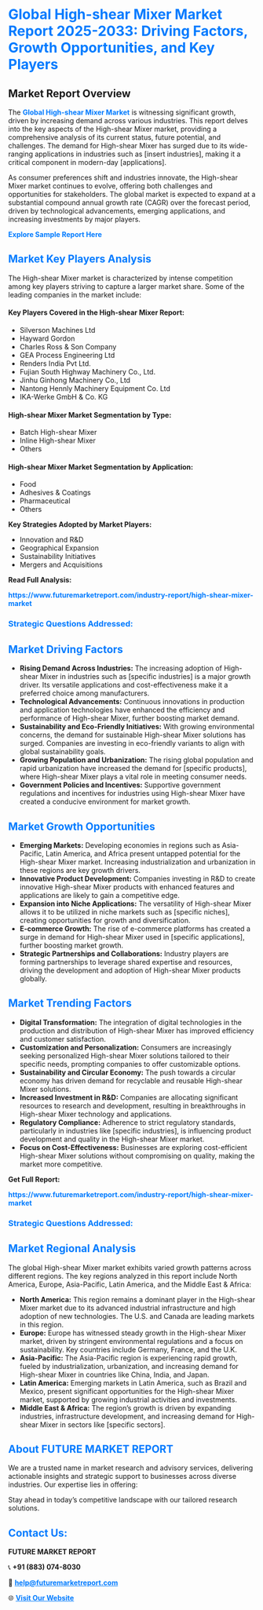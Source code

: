 <h1 style="color: #007BFF;">Global High-shear Mixer Market Report 2025-2033: Driving Factors, Growth Opportunities, and Key Players</h1>

<section id="overview">
<h2>Market Report Overview</h2>
<p>The <a href="https://www.futuremarketreport.com/industry-report/high-shear-mixer-market" style="color: #007BFF; text-decoration: none;"><strong>Global High-shear Mixer Market</strong></a> is witnessing significant growth, driven by increasing demand across various industries. This report delves into the key aspects of the High-shear Mixer market, providing a comprehensive analysis of its current status, future potential, and challenges. The demand for High-shear Mixer has surged due to its wide-ranging applications in industries such as [insert industries], making it a critical component in modern-day [applications].</p>
<p>As consumer preferences shift and industries innovate, the High-shear Mixer market continues to evolve, offering both challenges and opportunities for stakeholders. The global market is expected to expand at a substantial compound annual growth rate (CAGR) over the forecast period, driven by technological advancements, emerging applications, and increasing investments by major players.</p>
</section>

<section id="overview">
<p><a href="https://www.futuremarketreport.com/request-sample/reportId=88316" style="color: #007BFF; text-decoration: none;"><strong>Explore Sample Report Here</strong></a></p>
</section>

<section id="key-players">
<h2 style="color: #007BFF;">Market Key Players Analysis</h2>
<p>The High-shear Mixer market is characterized by intense competition among key players striving to capture a larger market share. Some of the leading companies in the market include:</p>
<h4>Key Players Covered in the High-shear Mixer Report:</h4>
<ul><li>Silverson Machines Ltd</li><li>Hayward Gordon</li><li>Charles Ross &amp; Son Company</li><li>GEA Process Engineering Ltd</li><li>Renders India Pvt Ltd.</li><li>Fujian South Highway Machinery Co., Ltd.</li><li>Jinhu Ginhong Machinery Co., Ltd</li><li>Nantong Hennly Machinery Equipment Co. Ltd</li><li>IKA-Werke GmbH &amp; Co. KG</li></ul>
<h4>High-shear Mixer Market Segmentation by Type:</h4>
<ul><li>Batch High-shear Mixer</li><li>Inline High-shear Mixer</li><li>Others</li></ul>

<h4>High-shear Mixer Market Segmentation by Application:</h4>
<ul><li>Food</li><li>Adhesives &amp; Coatings</li><li>Pharmaceutical</li><li>Others</li></ul>
<p><strong>Key Strategies Adopted by Market Players:</strong></p>
<ul>
<li>Innovation and R&D</li>
<li>Geographical Expansion</li>
<li>Sustainability Initiatives</li>
<li>Mergers and Acquisitions</li>
</ul>
</section>

<section>
<p><strong>Read Full Analysis: </strong></p><a href="https://www.futuremarketreport.com/industry-report/high-shear-mixer-market" style="color: #007BFF; text-decoration: none;"><strong>https://www.futuremarketreport.com/industry-report/high-shear-mixer-market</strong></a>
<h3 style="color: #007BFF;">Strategic Questions Addressed:</h3>
</section>

<section id="driving-factors">
<h2 style="color: #007BFF;">Market Driving Factors</h2>
<ul>
<li><strong>Rising Demand Across Industries:</strong> The increasing adoption of High-shear Mixer in industries such as [specific industries] is a major growth driver. Its versatile applications and cost-effectiveness make it a preferred choice among manufacturers.</li>
<li><strong>Technological Advancements:</strong> Continuous innovations in production and application technologies have enhanced the efficiency and performance of High-shear Mixer, further boosting market demand.</li>
<li><strong>Sustainability and Eco-Friendly Initiatives:</strong> With growing environmental concerns, the demand for sustainable High-shear Mixer solutions has surged. Companies are investing in eco-friendly variants to align with global sustainability goals.</li>
<li><strong>Growing Population and Urbanization:</strong> The rising global population and rapid urbanization have increased the demand for [specific products], where High-shear Mixer plays a vital role in meeting consumer needs.</li>
<li><strong>Government Policies and Incentives:</strong> Supportive government regulations and incentives for industries using High-shear Mixer have created a conducive environment for market growth.</li>
</ul>
</section>

<section id="growth-opportunities">
<h2 style="color: #007BFF;">Market Growth Opportunities</h2>
<ul>
<li><strong>Emerging Markets:</strong> Developing economies in regions such as Asia-Pacific, Latin America, and Africa present untapped potential for the High-shear Mixer market. Increasing industrialization and urbanization in these regions are key growth drivers.</li>
<li><strong>Innovative Product Development:</strong> Companies investing in R&D to create innovative High-shear Mixer products with enhanced features and applications are likely to gain a competitive edge.</li>
<li><strong>Expansion into Niche Applications:</strong> The versatility of High-shear Mixer allows it to be utilized in niche markets such as [specific niches], creating opportunities for growth and diversification.</li>
<li><strong>E-commerce Growth:</strong> The rise of e-commerce platforms has created a surge in demand for High-shear Mixer used in [specific applications], further boosting market growth.</li>
<li><strong>Strategic Partnerships and Collaborations:</strong> Industry players are forming partnerships to leverage shared expertise and resources, driving the development and adoption of High-shear Mixer products globally.</li>
</ul>
</section>

<section id="trending-factors">
<h2 style="color: #007BFF;">Market Trending Factors</h2>
<ul>
<li><strong>Digital Transformation:</strong> The integration of digital technologies in the production and distribution of High-shear Mixer has improved efficiency and customer satisfaction.</li>
<li><strong>Customization and Personalization:</strong> Consumers are increasingly seeking personalized High-shear Mixer solutions tailored to their specific needs, prompting companies to offer customizable options.</li>
<li><strong>Sustainability and Circular Economy:</strong> The push towards a circular economy has driven demand for recyclable and reusable High-shear Mixer solutions.</li>
<li><strong>Increased Investment in R&D:</strong> Companies are allocating significant resources to research and development, resulting in breakthroughs in High-shear Mixer technology and applications.</li>
<li><strong>Regulatory Compliance:</strong> Adherence to strict regulatory standards, particularly in industries like [specific industries], is influencing product development and quality in the High-shear Mixer market.</li>
<li><strong>Focus on Cost-Effectiveness:</strong> Businesses are exploring cost-efficient High-shear Mixer solutions without compromising on quality, making the market more competitive.</li>
</ul>
</section>

<section>
<p><strong>Get Full Report: </strong></p><a href="https://www.futuremarketreport.com/industry-report/high-shear-mixer-market" style="color: #007BFF; text-decoration: none;"><strong>https://www.futuremarketreport.com/industry-report/high-shear-mixer-market</strong></a>
<h3 style="color: #007BFF;">Strategic Questions Addressed:</h3>
</section>


<section id="regional-analysis">
<h2 style="color: #007BFF;">Market Regional Analysis</h2>
<p>The global High-shear Mixer market exhibits varied growth patterns across different regions. The key regions analyzed in this report include North America, Europe, Asia-Pacific, Latin America, and the Middle East & Africa:</p>
<ul>
<li><strong>North America:</strong> This region remains a dominant player in the High-shear Mixer market due to its advanced industrial infrastructure and high adoption of new technologies. The U.S. and Canada are leading markets in this region.</li>
<li><strong>Europe:</strong> Europe has witnessed steady growth in the High-shear Mixer market, driven by stringent environmental regulations and a focus on sustainability. Key countries include Germany, France, and the U.K.</li>
<li><strong>Asia-Pacific:</strong> The Asia-Pacific region is experiencing rapid growth, fueled by industrialization, urbanization, and increasing demand for High-shear Mixer in countries like China, India, and Japan.</li>
<li><strong>Latin America:</strong> Emerging markets in Latin America, such as Brazil and Mexico, present significant opportunities for the High-shear Mixer market, supported by growing industrial activities and investments.</li>
<li><strong>Middle East & Africa:</strong> The region’s growth is driven by expanding industries, infrastructure development, and increasing demand for High-shear Mixer in sectors like [specific sectors].</li>
</ul>
</section>

<footer>
<h2 style="color: #007BFF;">About FUTURE MARKET REPORT</h2>
<p>We are a trusted name in market research and advisory services, delivering actionable insights and strategic support to businesses across diverse industries. Our expertise lies in offering:</p>

<p>Stay ahead in today’s competitive landscape with our tailored research solutions.</p>

<h2 style="color: #007BFF;">Contact Us:</h2>
<p><strong>FUTURE MARKET REPORT</strong></p>
<p>📞 <strong>+91 (883) 074-8030</strong></p>
<p>📧 <strong><a href="mailto:help@futuremarketreport.com" style="color: #007BFF;">help@futuremarketreport.com</a></strong></p>
<p>🌐 <strong><a href="https://www.futuremarketreport.com/" style="color: #007BFF;">Visit Our Website</a></strong></p>
</footer>